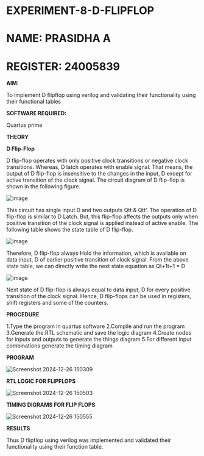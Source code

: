 # EXPERIMENT-8-D-FLIPFLOP

# NAME: PRASIDHA A

# REGISTER: 24005839

**AIM:**

To implement  D flipflop using verilog and validating their functionality using their functional tables

**SOFTWARE REQUIRED:**

Quartus prime

**THEORY**

**D Flip-Flop**

D flip-flop operates with only positive clock transitions or negative clock transitions. Whereas, D latch operates with enable signal. That means, the output of D flip-flop is insensitive to the changes in the input, D except for active transition of the clock signal. The circuit diagram of D flip-flop is shown in the following figure.

![image](https://github.com/naavaneetha/D-FLIPDLOP-NEGEDGE/assets/154305477/48c81fe8-bc3f-40e7-95e2-519fc155ad51)

This circuit has single input D and two outputs Qtt & Qtt’. The operation of D flip-flop is similar to D Latch. But, this flip-flop affects the outputs only when positive transition of the clock signal is applied instead of active enable. The following table shows the state table of D flip-flop.

![image](https://github.com/naavaneetha/D-FLIPDLOP-NEGEDGE/assets/154305477/e5f3fda7-68ec-4a3a-a0a4-cf6f9cc4ab55)

Therefore, D flip-flop always Hold the information, which is available on data input, D of earlier positive transition of clock signal. From the above state table, we can directly write the next state equation as Qt+1t+1 = D

![image](https://github.com/naavaneetha/D-FLIPDLOP-NEGEDGE/assets/154305477/8592c0d8-2917-4142-91b9-d6c30dd891d2)

Next state of D flip-flop is always equal to data input, D for every positive transition of the clock signal. Hence, D flip-flops can be used in registers, shift registers and some of the counters.

**PROCEDURE**

 1.Type the program in quartus software
 2.Compile and run the program
 3.Generate the RTL schematic and save the logic diagram
 4.Create nodes for inputs and outputs to generate the things diagram
 5.For different input combinations generate the timing diagram

**PROGRAM**


![Screenshot 2024-12-26 150309](https://github.com/user-attachments/assets/3f38a425-cd05-433c-b6e0-83bce56f7007)


**RTL LOGIC FOR FLIPFLOPS**


![Screenshot 2024-12-26 150503](https://github.com/user-attachments/assets/28266431-7fdd-4726-8fe9-2fa9db8d8322)


**TIMING DIGRAMS FOR FLIP FLOPS**


![Screenshot 2024-12-26 150555](https://github.com/user-attachments/assets/c92074d3-2cdb-444b-a11a-800b22a947a2)


**RESULTS**

Thus D flipflop using verilog was implemented and validated their functionality using their function table.
